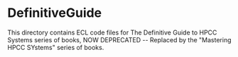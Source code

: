 # DefinitiveGuide
This directory contains ECL code files for The Definitive Guide to HPCC Systems series of books, NOW DEPRECATED -- Replaced by the "Mastering HPCC SYstems" series of books. 
